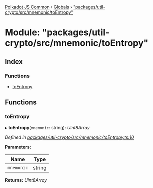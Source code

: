 [Polkadot JS Common](../README.md) › [Globals](../globals.md) › ["packages/util-crypto/src/mnemonic/toEntropy"](_packages_util_crypto_src_mnemonic_toentropy_.md)

# Module: "packages/util-crypto/src/mnemonic/toEntropy"

## Index

### Functions

* [toEntropy](_packages_util_crypto_src_mnemonic_toentropy_.md#toentropy)

## Functions

###  toEntropy

▸ **toEntropy**(`mnemonic`: string): *Uint8Array*

*Defined in [packages/util-crypto/src/mnemonic/toEntropy.ts:10](https://github.com/polkadot-js/common/blob/5c886b0f/packages/util-crypto/src/mnemonic/toEntropy.ts#L10)*

**Parameters:**

Name | Type |
------ | ------ |
`mnemonic` | string |

**Returns:** *Uint8Array*
